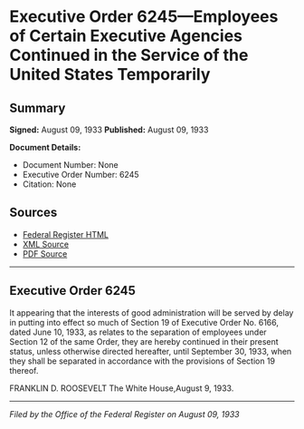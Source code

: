 # Executive Order 6245—Employees of Certain Executive Agencies Continued in the Service of the United States Temporarily

## Summary

**Signed:** August 09, 1933
**Published:** August 09, 1933

**Document Details:**
- Document Number: None
- Executive Order Number: 6245
- Citation: None

## Sources
- [Federal Register HTML](https://www.presidency.ucsb.edu/documents/executive-order-6245-employees-certain-executive-agencies-continued-the-service-the-united)
- [XML Source](None)
- [PDF Source](None)

---

## Executive Order 6245

It appearing that the interests of good administration will be served by delay in putting into effect so much of Section 19 of Executive Order No. 6166, dated June 10, 1933, as relates to the separation of employees under Section 12 of the same Order, they are hereby continued in their present status, unless otherwise directed hereafter, until September 30, 1933, when they shall be separated in accordance with the provisions of Section 19 thereof.

FRANKLIN D. ROOSEVELT
The White House,August 9, 1933.

---

*Filed by the Office of the Federal Register on August 09, 1933*
